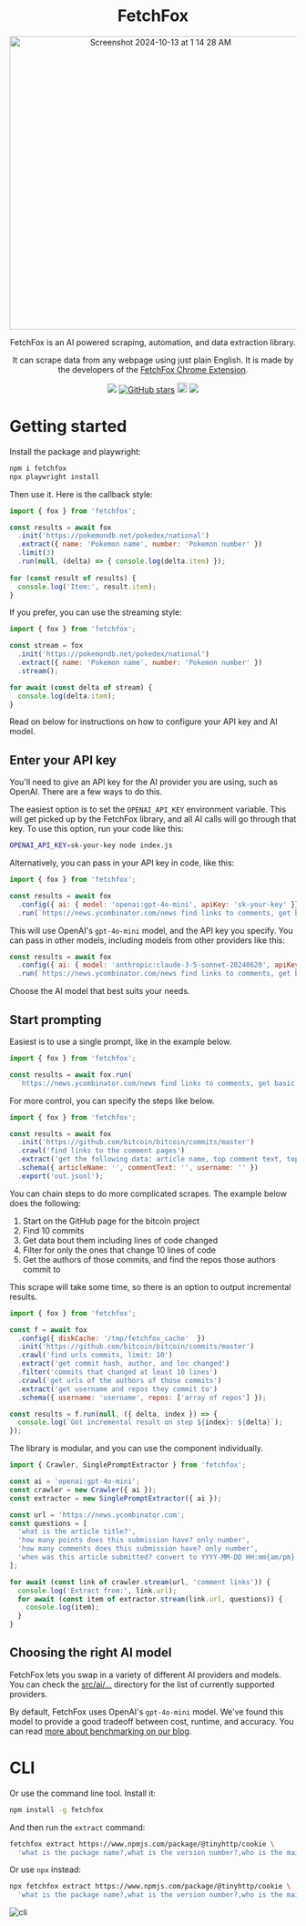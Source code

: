 <div align="center">
  <h1>FetchFox</h1>
  <div>
    <img width="515" alt="Screenshot 2024-10-13 at 1 14 28 AM" src="https://github.com/user-attachments/assets/290d26c5-f0a0-48ba-985a-8052ad23f252">
  </div>

<p>FetchFox is an AI powered scraping, automation, and data extraction library.</p>
  
<p>It can scrape data from any webpage using just plain English. It is made by the developers of the <a href="https://fetchfoxai.com">FetchFox Chrome Extension</a>.</p>
</div>

<div align="center">
  
<a href="https://twitter.com/FetchFoxAI"><img src="https://img.shields.io/twitter/follow/FetchFoxAI?style=social"></a> [![GitHub stars](https://img.shields.io/github/stars/fetchfox/fetchfox.svg?style=social&label=Star)](https://github.com/fetchfox/fetchfox) <a href="https://badge.fury.io/js/fetchfox"><img src="https://badge.fury.io/js/fetchfox.svg" alt="npm version" height="18"></a> <a href="https://discord.gg/mM54bwdu59"><img src="https://img.shields.io/discord/1180618526436888586?label=discord&logo=discord&logoColor=white&style=flat"></a>

</div>

# Getting started

Install the package and playwright:

```bash
npm i fetchfox
npx playwright install
```

Then use it. Here is the callback style:

```javascript
import { fox } from 'fetchfox';

const results = await fox
  .init('https://pokemondb.net/pokedex/national')
  .extract({ name: 'Pokemon name', number: 'Pokemon number' })
  .limit(3)
  .run(null, (delta) => { console.log(delta.item) });
  
for (const result of results) {
  console.log('Item:', result.item);
}
```

If you prefer, you can use the streaming style:

```javascript
import { fox } from 'fetchfox';

const stream = fox
  .init('https://pokemondb.net/pokedex/national')
  .extract({ name: 'Pokemon name', number: 'Pokemon number' })
  .stream();

for await (const delta of stream) {
  console.log(delta.item);
}
```

Read on below for instructions on how to configure your API key and AI model.

## Enter your API key

You'll need to give an API key for the AI provider you are using, such as OpenAI. There are a few ways to do this.

The easiest option is to set the `OPENAI_API_KEY` environment variable. This will get picked up by the FetchFox library, and all AI calls will go through that key. To use this option, run your code like this:

```bash
OPENAI_API_KEY=sk-your-key node index.js
```

Alternatively, you can pass in your API key in code, like this:

```javascript
import { fox } from 'fetchfox';

const results = await fox
  .config({ ai: { model: 'openai:gpt-4o-mini', apiKey: 'sk-your-key' }})
  .run(`https://news.ycombinator.com/news find links to comments, get basic data, export to out.jsonl`);
```

This will use OpenAI's `gpt-4o-mini` model, and the API key you specify. You can pass in other models, including models from other providers like this:

```javascript
const results = await fox
  .config({ ai: { model: 'anthropic:claude-3-5-sonnet-20240620', apiKey: 'your-anthropic-key' }})
  .run(`https://news.ycombinator.com/news find links to comments, get basic data, export to out.jsonl`);
```

Choose the AI model that best suits your needs.

## Start prompting

Easiest is to use a single prompt, like in the example below.

```javascript
import { fox } from 'fetchfox';

const results = await fox.run(
  `https://news.ycombinator.com/news find links to comments, get basic data, export to out.jsonl`);
```

For more control, you can specify the steps like below.

```javascript
import { fox } from 'fetchfox';

const results = await fox
  .init('https://github.com/bitcoin/bitcoin/commits/master')
  .crawl('find links to the comment pages')
  .extract('get the following data: article name, top comment text, top commenter username')
  .schema({ articleName: '', commentText: '', username: '' })
  .export('out.jsonl');
```

You can chain steps to do more complicated scrapes. The example below does the following:

1. Start on the GitHub page for the bitcoin project
2. Find 10 commits
3. Get data bout them including lines of code changed
4. Filter for only the ones that change 10 lines of code
5. Get the authors of those commits, and find the repos those authors commit to

This scrape will take some time, so there is an option to output incremental results.

```javascript
import { fox } from 'fetchfox';

const f = await fox
  .config({ diskCache: '/tmp/fetchfox_cache'  })
  .init('https://github.com/bitcoin/bitcoin/commits/master')
  .crawl('find urls commits, limit: 10')
  .extract('get commit hash, author, and loc changed')
  .filter('commits that changed at least 10 lines')
  .crawl('get urls of the authors of those commits')
  .extract('get username and repos they commit to')
  .schema({ username: 'username', repos: ['array of repos'] });

const results = f.run(null, ({ delta, index }) => {
  console.log(`Got incremental result on step ${index}: ${delta}`);
});
```

The library is modular, and you can use the component individually.

```javascript
import { Crawler, SinglePromptExtractor } from 'fetchfox';

const ai = 'openai:gpt-4o-mini';
const crawler = new Crawler({ ai });
const extractor = new SinglePromptExtractor({ ai });

const url = 'https://news.ycombinator.com';
const questions = [
  'what is the article title?',
  'how many points does this submission have? only number',
  'how many comments does this submission have? only number',
  'when was this article submitted? convert to YYYY-MM-DD HH:mm{am/pm} format',
];

for await (const link of crawler.stream(url, 'comment links')) {
  console.log('Extract from:', link.url);
  for await (const item of extractor.stream(link.url, questions)) {
    console.log(item);
  }
}
```

## Choosing the right AI model

FetchFox lets you swap in a variety of different AI providers and models. You can check the [src/ai/...](https://github.com/fetchfox/fetchfox/tree/master/src/ai) directory for the list of currently supported providers.

By default, FetchFox uses OpenAI's `gpt-4o-mini` model. We've found this model to provide a good tradeoff between cost, runtime, and accuracy. You can read [more about benchmarking on our blog](https://ortutay.substack.com/p/the-most-accurate-and-cheapest-ai).

# CLI

Or use the command line tool. Install it:

```bash
npm install -g fetchfox
```

And then run the `extract` command:

```bash
fetchfox extract https://www.npmjs.com/package/@tinyhttp/cookie \
  'what is the package name?,what is the version number?,who is the main author?'
```

Or use `npx` instead:

```bash
npx fetchfox extract https://www.npmjs.com/package/@tinyhttp/cookie \
  'what is the package name?,what is the version number?,who is the main author?'
```


![cli](https://github.com/user-attachments/assets/50e07613-7d31-4405-9c11-fe70febee0f7)

